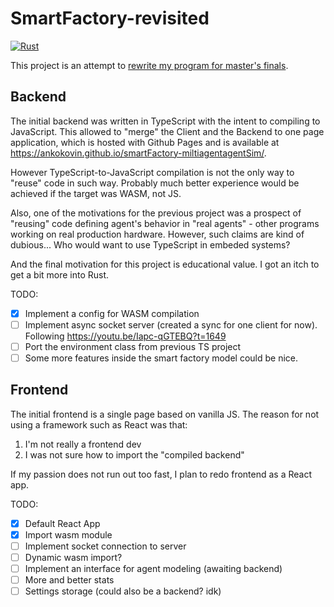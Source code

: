 # SmartFactory-revisited
[![Rust](https://github.com/ankokovin/smartFactory-Rust/actions/workflows/rust.yml/badge.svg?branch=main)](https://github.com/ankokovin/smartFactory-Rust/actions/workflows/rust.yml)

This project is an attempt to [rewrite my program for master's finals](https://github.com/ankokovin/smartFactory-miltiagentagentSim).

## Backend
The initial backend was written in TypeScript with the intent to compiling to JavaScript. This allowed to "merge" the Client and the Backend to one page application, which is hosted with Github Pages and is available at https://ankokovin.github.io/smartFactory-miltiagentagentSim/.

However TypeScript-to-JavaScript compilation is not the only way to "reuse" code in such way. Probably much better experience would be achieved if the target was WASM, not JS.

Also, one of the motivations for the previous project was a prospect of "reusing" code defining agent's behavior in "real agents" - other programs working on real production hardware. However, such claims are kind of dubious... Who would want to use TypeScript in embeded systems?

And the final motivation for this project is educational value. I got an itch to get a bit more into Rust.

TODO:
- [x] Implement a config for WASM compilation
- [ ] Implement async socket server (created a sync for one client for now). Following https://youtu.be/Iapc-qGTEBQ?t=1649 
- [ ] Port the environment class from previous TS project
- [ ] Some more features inside the smart factory model could be nice.

## Frontend
The initial frontend is a single page based on vanilla JS. The reason for not using a framework such as React was that:
1. I'm not really a frontend dev
2. I was not sure how to import the "compiled backend"

If my passion does not run out too fast, I plan to redo frontend as a React app.

TODO:
- [x] Default React App
- [x] Import wasm module
- [ ] Implement socket connection to server
- [ ] Dynamic wasm import?
- [ ] Implement an interface for agent modeling (awaiting backend)  
- [ ] More and better stats
- [ ] Settings storage (could also be a backend? idk)
